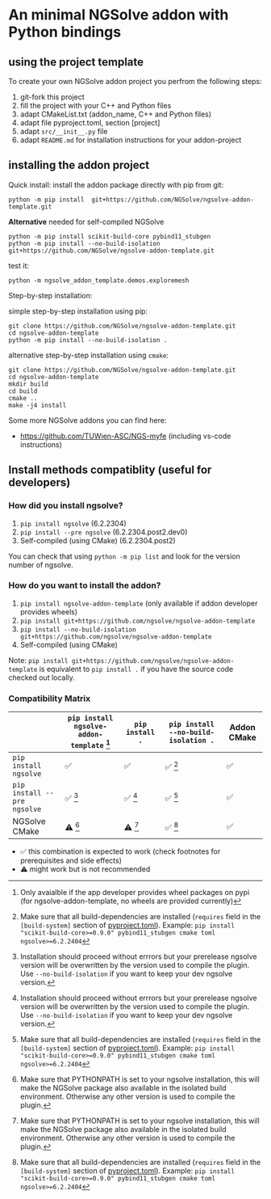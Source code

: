 # An minimal NGSolve addon with Python bindings

## using the project template
To create your own NGSolve addon project you perfrom the following steps:

1. git-fork this project
2. fill the project with your C++ and Python files
3. adapt CMakeList.txt (addon_name, C++ and Python files)
4. adapt file pyproject.toml, section [project]
5. adapt `src/__init__.py` file
6. adapt `README.md` for installation instructions for your addon-project

## installing the addon project

Quick install: install the addon package directly with pip from git:

    python -m pip install  git+https://github.com/NGSolve/ngsolve-addon-template.git


**Alternative** needed for self-compiled NGSolve

    python -m pip install scikit-build-core pybind11_stubgen 
    python -m pip install --no-build-isolation git+https://github.com/NGSolve/ngsolve-addon-template.git


test it:

    python -m ngsolve_addon_template.demos.exploremesh

Step-by-step installation:

simple step-by-step installation using pip:

    git clone https://github.com/NGSolve/ngsolve-addon-template.git
    cd ngsolve-addon-template
    python -m pip install --no-build-isolation .

alternative step-by-step installation using `cmake`:

    git clone https://github.com/NGSolve/ngsolve-addon-template.git
    cd ngsolve-addon-template
    mkdir build
    cd build
    cmake ..
    make -j4 install




Some more NGSolve addons you can find here:

  * https://github.com/TUWien-ASC/NGS-myfe (including vs-code instructions)

## Install methods compatiblity (useful for developers)

### How did you install ngsolve?

1) `pip install ngsolve` (6.2.2304)
2) `pip install --pre ngsolve` (6.2.2304.post2.dev0)
3) Self-compiled (using CMake) (6.2.2304.post2)

You can check that using `python -m pip list` and look for the version number of ngsolve.

### How do you want to install the addon?

1) `pip install ngsolve-addon-template` (only available if addon developer provides wheels)
2) `pip install git+https://github.com/ngsolve/ngsolve-addon-template`
3) `pip install --no-build-isolation git+https://github.com/ngsolve/ngsolve-addon-template`
4) Self-compiled (using CMake)

Note: `pip install git+https://github.com/ngsolve/ngsolve-addon-template` is equivalent to `pip install .` if you have the source code checked out locally.

### Compatibility Matrix

|                                          | `pip install ngsolve-addon-template` [^1] | `pip install .`                      | `pip install --no-build-isolation .` | Addon CMake                           |
|------------------------------------------|-------------------------------------------|--------------------------------------|--------------------------------------|---------------------------------------|
| `pip install ngsolve`                    | ✅                                        | ✅                                   | ✅ [^2]                              | ✅                                    |
| `pip install --pre ngsolve`              | ✅ [^3]                                   | ✅ [^3]                              | ✅ [^2]                              | ✅                                    |
| NGSolve CMake                            | ⚠️  [^4]                                   | ⚠️  [^4]                              | ✅ [^2]                              | ✅                                    |

- ✅ this combination is expected to work (check footnotes for prerequisites and side effects)
- ⚠️ might work but is not recommended
[^1]: Only avaialble if the app developer provides wheel packages on pypi (for ngsolve-addon-template, no wheels are provided currently)
[^2]: Make sure that all build-dependencies are installed (`requires` field in the `[build-system]` section of [pyproject.toml](https://github.com/NGSolve/ngsolve-addon-template/blob/advanced/pyproject.toml)). Example: `pip install "scikit-build-core>=0.9.0" pybind11_stubgen cmake toml ngsolve>=6.2.2404`
[^3]: Installation should proceed without errrors but your prerelease ngsolve version will be overwritten by the version used to compile the plugin. Use `--no-build-isolation` if you want to keep your dev ngsolve version.
[^4]: Make sure that PYTHONPATH is set to your ngsolve installation, this will make the NGSolve package also available in the isolated build environment. Otherwise any other version is used to compile the plugin.

